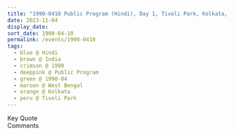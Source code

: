 ```yaml
---
title: "1990-0410 Public Program (Hindi), Day 1, Tivoli Park, Kolkata, West Bengal, India"
date: 2023-11-04
display_date: 
sort_date: 1990-04-10
permalink: /events/1990-0410
tags:
  - blue @ Hindi
  - brown @ India
  - crimson @ 1990
  - deeppink @ Public Program
  - green @ 1990-04
  - maroon @ West Bengal
  - orange @ Kolkata
  - peru @ Tivoli Park
---
```


<wave-list>
  <list-title color="green" width="75">Key Quote</list-title>
  <list-item color="BlanchedAlmond"  width="200"></list-item>
  <list-item color="Lavender"></list-item>
  <list-item color="BlanchedAlmond"></list-item>
</wave-list>

<br>

<wave-list>
  <list-title color="green" width="75">Comments</list-title>
  <list-item color="BlanchedAlmond"  width="200"></list-item>
  <list-item color="Lavender"></list-item>
  <list-item color="BlanchedAlmond"></list-item>
</wave-list>